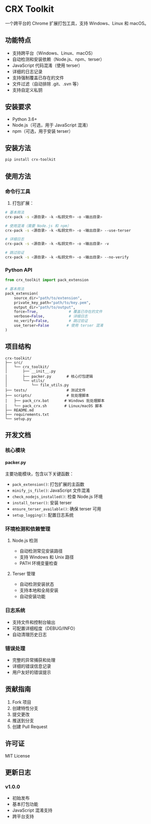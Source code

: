 # CRX Toolkit

一个跨平台的 Chrome 扩展打包工具，支持 Windows、Linux 和 macOS。

## 功能特点

- 支持跨平台（Windows、Linux、macOS）
- 自动检测和安装依赖（Node.js、npm、terser）
- JavaScript 代码混淆（使用 terser）
- 详细的日志记录
- 支持强制覆盖已存在的文件
- 文件过滤（自动排除 .git、.svn 等）
- 支持自定义私钥

## 安装要求

- Python 3.6+
- Node.js（可选，用于 JavaScript 混淆）
- npm（可选，用于安装 terser）

## 安装方法

```bash
pip install crx-toolkit
```

## 使用方法

### 命令行工具

1. 打包扩展：

```bash
# 基本用法
crx-pack -s <源目录> -k <私钥文件> -o <输出目录>

# 使用混淆（需要 Node.js 和 npm）
crx-pack -s <源目录> -k <私钥文件> -o <输出目录> --use-terser

# 详细日志
crx-pack -s <源目录> -k <私钥文件> -o <输出目录> -v

# 跳过验证
crx-pack -s <源目录> -k <私钥文件> -o <输出目录> --no-verify
```

### Python API

```python
from crx_toolkit import pack_extension

# 基本用法
pack_extension(
    source_dir="path/to/extension",
    private_key_path="path/to/key.pem",
    output_dir="path/to/output",
    force=True,              # 覆盖已存在的文件
    verbose=False,           # 详细日志
    no_verify=False,         # 跳过验证
    use_terser=False        # 使用 terser 混淆
)
```

## 项目结构

```
crx-toolkit/
├── src/
│   └── crx_toolkit/
│       ├── __init__.py
│       ├── packer.py       # 核心打包逻辑
│       └── utils/
│           └── file_utils.py
├── tests/                  # 测试文件
├── scripts/                # 批处理脚本
│   ├── pack_crx.bat       # Windows 批处理脚本
│   └── pack_crx.sh        # Linux/macOS 脚本
├── README.md
├── requirements.txt
└── setup.py
```

## 开发文档

### 核心模块

#### packer.py

主要功能模块，包含以下关键函数：

- `pack_extension()`: 打包扩展的主函数
- `minify_js_file()`: JavaScript 文件混淆
- `check_nodejs_installed()`: 检查 Node.js 环境
- `install_terser()`: 安装 terser
- `ensure_terser_available()`: 确保 terser 可用
- `setup_logging()`: 配置日志系统

### 环境检测和依赖管理

1. Node.js 检测
   - 自动检测常见安装路径
   - 支持 Windows 和 Unix 路径
   - PATH 环境变量检查

2. Terser 管理
   - 自动检测安装状态
   - 支持本地和全局安装
   - 自动安装功能

### 日志系统

- 支持文件和控制台输出
- 可配置详细程度（DEBUG/INFO）
- 自动清理历史日志

### 错误处理

- 完整的异常捕获和处理
- 详细的错误信息记录
- 用户友好的错误提示

## 贡献指南

1. Fork 项目
2. 创建特性分支
3. 提交更改
4. 推送到分支
5. 创建 Pull Request

## 许可证

MIT License

## 更新日志

### v1.0.0
- 初始发布
- 基本打包功能
- JavaScript 混淆支持
- 跨平台支持

